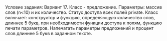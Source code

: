 Условие задания: 
Вариант 17.
Класс - предложение. Параметры: массив слов (n<10) и их количество. Статус доступа всех полей private. Класс включает: конструктор и функцию, определяющую количество слов, длиннее 5 букв, при необходимости функции доступа к полям, функцию печати параметров. Напечатать параметры предложений и процент слов длиннее 5 букв в заданном тексте.
